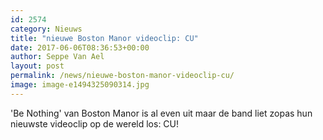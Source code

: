 ```yaml
---
id: 2574
category: Nieuws
title: "nieuwe Boston Manor videoclip: CU"
date: 2017-06-06T08:36:53+00:00
author: Seppe Van Ael
layout: post
permalink: /news/nieuwe-boston-manor-videoclip-cu/
image: image-e1494325090314.jpg
---
```

'Be Nothing' van Boston Manor is al even uit maar de band liet zopas hun nieuwste videoclip op de wereld los: CU!
